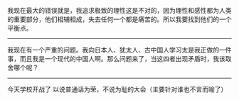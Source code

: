 我现在最大的错误就是，我追求极致的理性这是不对的，因为理性和感性都为人类的重要部分，他们相辅相成，失去任何一个都是痛苦的。所以我要找到他们的一个平衡点。
___
我现在有一个严重的问题。我向日本人、犹太人、古中国人学习太是我正做的一件事，而且我是一个现代的中国人啊。那么问题来了，当这四者出现矛盾时，我该取舍哪个呢？
___
今天学校开战了 以说普通话为荣，不说为耻的大会（主要针对谁也不言而喻了）